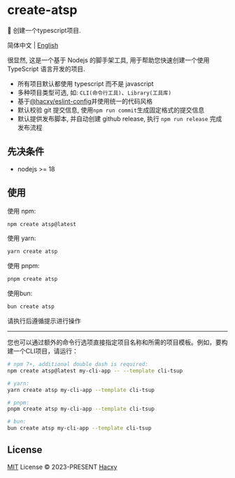 # create-atsp

🚀 创建一个typescript项目.

简体中文 | [English](./README.md)

很显然, 这是一个基于 Nodejs 的脚手架工具, 用于帮助您快速创建一个使用 TypeScript 语言开发的项目.

- 所有项目默认都使用 typescript 而不是 javascript
- 多种项目类型可选, 如: `CLI(命令行工具)`、`Library(工具库)`
- 基于[@hacxy/eslint-config](https://github.com/hacxy/eslint-config)并使用统一的代码风格
- 默认校验 git 提交信息, 使用`npm run commit`生成固定格式的提交信息
- 默认提供发布脚本, 并自动创建 github release, 执行 `npm run release` 完成发布流程

## 先决条件
- nodejs >= 18

## 使用

使用 npm:
```sh
npm create atsp@latest
```
使用 yarn:
```sh
yarn create atsp
```
使用 pnpm:
```sh
pnpm create atsp
```
使用bun:
```sh
bun create atsp
```

请执行后遵循提示进行操作

---

您也可以通过额外的命令行选项直接指定项目名称和所需的项目模板。例如，要构建一个CLI项目，请运行：
```sh
# npm 7+, additional double dash is required:
npm create atsp@latest my-cli-app -- --template cli-tsup

# yarn:
yarn create atsp my-cli-app --template cli-tsup

# pnpm:
pnpm create atsp my-cli-app --template cli-tsup

# bun:
bun create atsp my-cli-app --template cli-tsup
```

## License

[MIT](./LICENSE) License &copy; 2023-PRESENT [Hacxy](https://github.com/hacxy)
